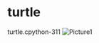 # turtle
turtle.cpython-311
<img src='https://i.postimg.cc/75mTtSj2/Picture1.png' border='0' alt='Picture1'/>
